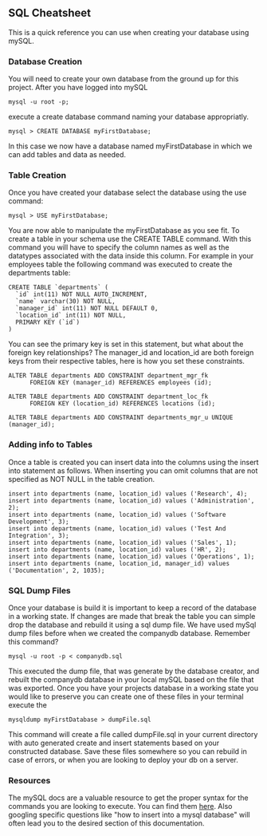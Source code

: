 ## SQL Cheatsheet
This is a quick reference you can use when creating your database using mySQL.

### Database Creation
You will need to create your own database from the ground up for this project. After you have logged into mySQL
```
mysql -u root -p;
```
execute a create database command naming your database appropriatly.
```
mysql > CREATE DATABASE myFirstDatabase;
```
In this case we now have a database named myFirstDatabase in which we can add tables and data as needed.

### Table Creation
Once you have created your database select the database using the use command:
```
mysql > USE myFirstDatabase;
```
You are now able to manipulate the myFirstDatabase as you see fit. To create a table in your schema use the CREATE TABLE command. With this command you will have to specify the column names as well as the datatypes associated with the data inside this column. For example in your employees table the following command was executed to create the departments table:
```
CREATE TABLE `departments` (
  `id` int(11) NOT NULL AUTO_INCREMENT,
  `name` varchar(30) NOT NULL,
  `manager_id` int(11) NOT NULL DEFAULT 0,
  `location_id` int(11) NOT NULL,
  PRIMARY KEY (`id`)
)
```
You can see the primary key is set in this statement, but what about the foreign key relationships? The manager_id and location_id are both foreign keys from their respective tables, here is how you set these constraints.

```
ALTER TABLE departments ADD CONSTRAINT department_mgr_fk
      FOREIGN KEY (manager_id) REFERENCES employees (id);

ALTER TABLE departments ADD CONSTRAINT department_loc_fk
      FOREIGN KEY (location_id) REFERENCES locations (id);

ALTER TABLE departments ADD CONSTRAINT departments_mgr_u UNIQUE (manager_id);
```

### Adding info to Tables
Once a table is created you can insert data into the columns using the insert into statement as follows. When inserting you can omit columns that are not specified as NOT NULL in the table creation.

```
insert into departments (name, location_id) values ('Research', 4);
insert into departments (name, location_id) values ('Administration', 2);
insert into departments (name, location_id) values ('Software Development', 3);
insert into departments (name, location_id) values ('Test And Integration', 3);
insert into departments (name, location_id) values ('Sales', 1);
insert into departments (name, location_id) values ('HR', 2);
insert into departments (name, location_id) values ('Operations', 1);
insert into departments (name, location_id, manager_id) values ('Documentation', 2, 1035);
```

### SQL Dump Files
Once your database is build it is important to keep a record of the database in a working state. If changes are made that break the table you can simple drop the database and rebuild it using a sql dump file. We have used mySql dump files before when we created the companydb database. Remember this command?

```
mysql -u root -p < companydb.sql
```
This executed the dump file, that was generate by the database creator, and rebuilt the companydb database in your local mySQL based on the file that was exported. Once you have your projects database in a working state you would like to preserve you can create one of these files in your terminal execute the
```
mysqldump myFirstDatabase > dumpFile.sql
```
This command will create a file called dumpFile.sql in your current directory with auto generated create and insert statements based on your constructed database. Save these files somewhere so you can rebuild in case of errors, or when you are looking to deploy your db on a server.

### Resources
The mySQL docs are a valuable resource to get the proper syntax for the commands you are looking to execute. You can find them [here][mySQLDocs]. Also googling specific questions like "how to insert into a mysql database" will often lead you to the desired section of this documentation.




[mySQLDocs]:http://dev.mysql.com/doc/
